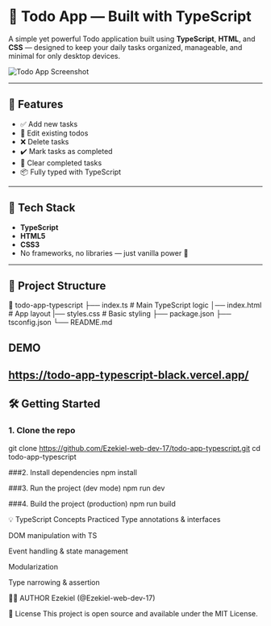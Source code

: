 # 📝 Todo App — Built with TypeScript

A simple yet powerful Todo application built using **TypeScript**, **HTML**, and **CSS** — designed to keep your daily tasks organized, manageable, and minimal for only desktop devices.

![Todo App Screenshot]([./screenshot.png](https://todo-app-typescript-black.vercel.app/)) <!-- Optional: Add a real screenshot -->

---

## 🚀 Features

- ✅ Add new tasks
- 📝 Edit existing todos
- ❌ Delete tasks
- ✔️ Mark tasks as completed
- 🔁 Clear completed tasks
- 📦 Fully typed with TypeScript

---

## 🧰 Tech Stack

- **TypeScript**
- **HTML5**
- **CSS3**
- No frameworks, no libraries — just vanilla power 💪

---

## 📂 Project Structure

📁 todo-app-typescript
├── index.ts # Main TypeScript logic
│── index.html # App layout
|── styles.css # Basic styling
├── package.json
├── tsconfig.json
└── README.md

## DEMO
https://todo-app-typescript-black.vercel.app/
---

## 🛠️ Getting Started

### 1. Clone the repo
git clone https://github.com/Ezekiel-web-dev-17/todo-app-typescript.git
cd todo-app-typescript

###2. Install dependencies
npm install

###3. Run the project (dev mode)
npm run dev

###4. Build the project (production)
npm run build

💡 TypeScript Concepts Practiced
Type annotations & interfaces

DOM manipulation with TS

Event handling & state management

Modularization

Type narrowing & assertion

  🙋‍♂️ AUTHOR
Ezekiel (@Ezekiel-web-dev-17)

📜 License
This project is open source and available under the MIT License.
